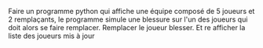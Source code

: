 Faire un programme python qui affiche une équipe composé de 5 joueurs et 2 remplaçants, le programme simule une blessure sur l'un des joueurs qui doit alors se faire remplacer. Remplacer le joueur blesser.
Et re afficher la liste des joueurs mis à jour
